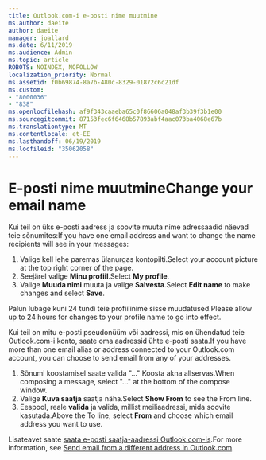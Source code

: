```yaml
---
title: Outlook.com-i e-posti nime muutmine
ms.author: daeite
author: daeite
manager: joallard
ms.date: 6/11/2019
ms.audience: Admin
ms.topic: article
ROBOTS: NOINDEX, NOFOLLOW
localization_priority: Normal
ms.assetid: f0b69874-8a7b-480c-8329-01872c6c21df
ms.custom:
- "8000036"
- "838"
ms.openlocfilehash: af9f343caaeba65c0f86606a048af3b39f3b1e00
ms.sourcegitcommit: 87153fec6f6468b57893abf4aac073ba4068e67b
ms.translationtype: MT
ms.contentlocale: et-EE
ms.lasthandoff: 06/19/2019
ms.locfileid: "35062058"
---
```

# <a name="change-your-email-name"></a><span data-ttu-id="0c17c-102">E-posti nime muutmine</span><span class="sxs-lookup"><span data-stu-id="0c17c-102">Change your email name</span></span>

<span data-ttu-id="0c17c-103">Kui teil on üks e-posti aadress ja soovite muuta nime adressaadid näevad teie sõnumites:</span><span class="sxs-lookup"><span data-stu-id="0c17c-103">If you have one email address and want to change the name recipients will see in your messages:</span></span>
  
1. <span data-ttu-id="0c17c-104">Valige kell lehe paremas ülanurgas kontopilti.</span><span class="sxs-lookup"><span data-stu-id="0c17c-104">Select your account picture at the top right corner of the page.</span></span>
2. <span data-ttu-id="0c17c-105">Seejärel valige **Minu profiil**.</span><span class="sxs-lookup"><span data-stu-id="0c17c-105">Select **My profile**.</span></span>
3. <span data-ttu-id="0c17c-106">Valige **Muuda nimi** muuta ja valige **Salvesta**.</span><span class="sxs-lookup"><span data-stu-id="0c17c-106">Select **Edit name** to make changes and select **Save**.</span></span>

<span data-ttu-id="0c17c-107">Palun lubage kuni 24 tundi teie profiilinime sisse muudatused.</span><span class="sxs-lookup"><span data-stu-id="0c17c-107">Please allow up to 24 hours for changes to your profile name to go into effect.</span></span>
  
<span data-ttu-id="0c17c-108">Kui teil on mitu e-posti pseudonüüm või aadressi, mis on ühendatud teie Outlook.com-i konto, saate oma aadressid ühte e-posti saata.</span><span class="sxs-lookup"><span data-stu-id="0c17c-108">If you have more than one email alias or address connected to your Outlook.com account, you can choose to send email from any of your addresses.</span></span>
  
1. <span data-ttu-id="0c17c-109">Sõnumi koostamisel saate valida "..." Koosta akna allservas.</span><span class="sxs-lookup"><span data-stu-id="0c17c-109">When composing a message, select "..." at the bottom of the compose window.</span></span>
1. <span data-ttu-id="0c17c-110">Valige **Kuva saatja** saatja näha.</span><span class="sxs-lookup"><span data-stu-id="0c17c-110">Select **Show From** to see the From line.</span></span>
1. <span data-ttu-id="0c17c-111">Eespool, reale **valida** ja valida, millist meiliaadressi, mida soovite kasutada.</span><span class="sxs-lookup"><span data-stu-id="0c17c-111">Above the To line, select **From** and choose which email address you want to use.</span></span>

<span data-ttu-id="0c17c-112">Lisateavet saate [saata e-posti saatja-aadressi Outlook.com-is](https://go.microsoft.com/fwlink/p/?linkid=2001701&amp;clcid=0x409).</span><span class="sxs-lookup"><span data-stu-id="0c17c-112">For more information, see [Send email from a different address in Outlook.com](https://go.microsoft.com/fwlink/p/?linkid=2001701&amp;clcid=0x409).</span></span>